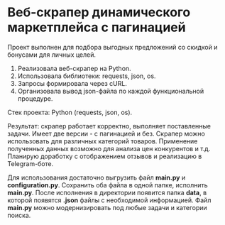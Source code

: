 # Веб-скрапер динамического маркетплейса с пагинацией

Проект выполнен для подбора выгодных предложений со скидкой и бонусами для личных целей.

1) Реализовала веб-скрапер на Python.
2) Использовала библиотеки: requests, json, os.
3) Запросы формировала через сURL.
4) Организовала вывод json-файла по каждой функциональной процедуре.

Стек проекта: Python (requests, json, os).

Результат: скрапер работает корректно, выполняет поставленные задачи. Имеет две версии - с пагинацией и без. Скрапер можно использовать для различных категорий товаров. Применение полученных данных возможно для анализа цен конкурентов и т.д.
Планирую доработку с отображением отзывов и реализацию в Telegram-боте.

Для использования достаточно выгрузить файл **main.py** и **configuration.py**. Сохранить оба файла в одной папке, исполнить **main.py**. После исполнения в директории появится папка **data**, в которой появятся **.json** файлы с необходимой информацией.
Файл **main.py** можно модернизировать под любые задачи и категории поиска.
